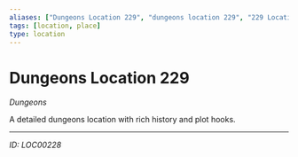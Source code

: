 ```yaml
---
aliases: ["Dungeons Location 229", "dungeons location 229", "229 Location Dungeons"]
tags: [location, place]
type: location
---
```


# Dungeons Location 229

*Dungeons*

A detailed dungeons location with rich history and plot hooks.

---
*ID: LOC00228*